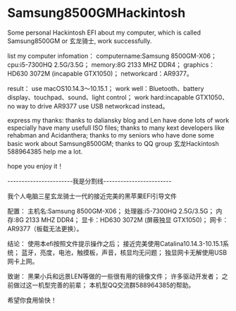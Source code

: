 # Samsung8500GMHackintosh
Some personal Hackintosh EFI about my computer, which is called Samsung8500GM or 玄龙骑士, work successfully.

list my computer infomation：
computername:Samsung 8500GM-X06；
cpu:i5-7300HQ 2.5G/3.5G；
memory:8G 2133 MHZ DDR4；
graphics：HD630 3072M (incapable GTX1050)；
networkcard：AR9377。

result：
use macOS10.14.3～10.15.1；
work well：Bluetooth、battery display、touchpad、sound、light control；
work hard:incapable GTX1050、no way to drive AR9377 use USB networkcad instead。

express my thanks:
thanks to daliansky blog and Len have done lots of work especially have many usefull ISO files;
thanks to many kext developers like rehabman and Acidanthera;
thanks to my seniors who have done some basic work about Samsung8500GM;
thanks to QQ group 玄龙Hackintosh 588964385 help me a lot.

hope you enjoy it！

-----------------------我是分割线------------------------

我个人电脑三星玄龙骑士一代的接近完美的黑苹果EFI引导文件

配置：
主机名:Samsung 8500GM-X06；
处理器:i5-7300HQ 2.5G/3.5G；
内存:8G 2133 MHZ DDR4；
显卡：HD630 3072M (屏蔽独显 GTX1050)；
网卡：AR9377（板载无法更换）。

结论：
使用本efi按照文件提示操作之后；
接近完美使用Catalina10.14.3-10.15.1系统；
蓝牙，亮度，电池，触摸板，声音，核显均无问题；
独显网卡无解使用USB网卡上网。

致谢：
黑果小兵和远景LEN等做的一些很有用的镜像文件；
许多驱动开发者；
之前做过这一机型完善的前辈；
本机型QQ交流群588964385的帮助。

希望你食用愉快！
